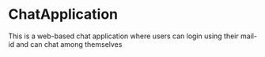 # ChatApplication
This is a web-based chat application where users can login using their mail-id and can chat among themselves  
